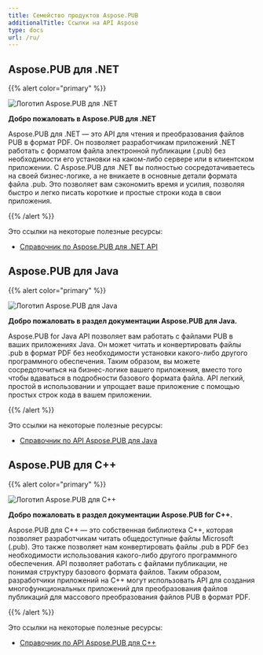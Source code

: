 ```yaml
---
title: Семейство продуктов Aspose.PUB
additionalTitle: Ссылки на API Aspose
type: docs
url: /ru/
---
```


## Aspose.PUB для .NET

{{% alert color="primary" %}}

![Логотип Aspose.PUB для .NET](../home_1.png)

**Добро пожаловать в Aspose.PUB для .NET**

Aspose.PUB для .NET — это API для чтения и преобразования файлов PUB в формат PDF. Он позволяет разработчикам приложений .NET работать с форматом файла электронной публикации (.pub) без необходимости его установки на каком-либо сервере или в клиентском приложении. С Aspose.PUB для .NET вы полностью сосредотачиваетесь на своей бизнес-логике, а не вникаете в основные детали формата файла .pub. Это позволяет вам сэкономить время и усилия, позволяя быстро и легко писать короткие и простые строки кода в свои приложения.

{{% /alert %}}

Это ссылки на некоторые полезные ресурсы:
- [Справочник по Aspose.PUB для .NET API](/pub/ru/net/)

## Aspose.PUB для Java

{{% alert color="primary" %}}

![Логотип Aspose.PUB для Java](../home_2.png)

**Добро пожаловать в раздел документации Aspose.PUB для Java.**

Aspose.PUB for Java API позволяет вам работать с файлами PUB в ваших приложениях Java. Он может читать и конвертировать файлы .pub в формат PDF без необходимости установки какого-либо другого программного обеспечения. Таким образом, вы можете сосредоточиться на бизнес-логике вашего приложения, вместо того чтобы вдаваться в подробности базового формата файла. API легкий, простой в использовании и упрощает ваше приложение с помощью простых строк кода в вашем приложении.

{{% /alert %}}

Это ссылки на некоторые полезные ресурсы:

- [Справочник по API Aspose.PUB для Java](/pub/java/)


## Aspose.PUB для C++

{{% alert color="primary" %}}

![Логотип Aspose.PUB для C++](../home_3.png)

**Добро пожаловать в раздел документации Aspose.PUB for C++.**

Aspose.PUB для C++ — это собственная библиотека C++, которая позволяет разработчикам читать общедоступные файлы Microsoft (.pub). Это также позволяет нам конвертировать файлы .pub в PDF без необходимости использования какого-либо другого программного обеспечения. API позволяет работать с файлами публикации, не понимая структуру базового формата файлов. Таким образом, разработчики приложений на C++ могут использовать API для создания многофункциональных приложений для преобразования файлов публикаций для массового преобразования файлов PUB в формат PDF.

{{% /alert %}}

Это ссылки на некоторые полезные ресурсы:
- [Справочник по API Aspose.PUB для C++](/pub/cpp/)

